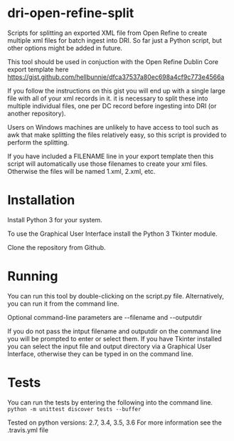 # dri-open-refine-split
Scripts for splitting an exported XML file from Open Refine to create multiple xml files for batch ingest into DRI. So far just a Python script, but other options might be added in future.

This tool should be used in conjuction with the Open Refine Dublin Core export template here https://gist.github.com/hellbunnie/dfca37537a80ec698a4cf9c773e4566a

If you follow the instructions on this gist you will end up with a single large file with all of your xml records in it. it is necessary to split these into multiple individual files, one per DC record before ingesting into DRI (or another repository).

Users on Windows machines are unlikely to have access to tool such as awk that make splitting the files relatively easy, so this script is provided to perform the splitting.

If you have included a FILENAME line in your export template then this script will automatically use those filenames to create your xml files. Otherwise the files will be named 1.xml, 2.xml, etc.

# Installation
Install Python 3 for your system.

To use the Graphical User Interface install the Python 3 Tkinter module.

Clone the repository from Github.

# Running
You can run this tool by double-clicking on the script.py file. Alternatively, you can run it from the command line.

Optional command-line parameters are --filename and --outputdir

If you do not pass the intput filename and outputdir on the command line you will be prompted to enter or select them. If you have Tkinter installed you can select the input file and output directory via a Graphical User Interface, otherwise they can be typed in on the command line.

# Tests
You can run the tests by entering the following into the command line.  
`python -m unittest discover tests --buffer`

Tested on python versions: 2.7, 3.4, 3.5, 3.6
For more information see the .travis.yml file


